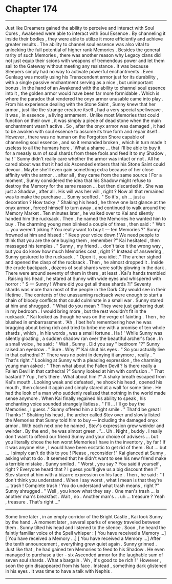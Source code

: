 
# Chapter 174


---

Just like Dreamers gained the ability to perceive and interact with Soul Cores , Awakened were able to interact with Soul Essence . By channeling it inside their bodies , they were able to utilize it more efficiently and achieve greater results .
The ability to channel soul essence was also vital to unlocking the full potential of higher rank Memories . Besides the general rarity of such Memories , there was another reason why Legacy clans did not just equip their scions with weapons of tremendous power and let them sail to the Gateway without meeting any resistance .
It was because Sleepers simply had no way to activate powerful enchantments . Even Gunlaug was mostly using his Transcendent armor just for its durability , with a single passive enchantment serving as a nice , but unimportant bonus . In the hand of an Awakened with the ability to channel soul essence into it , the golden armor would have been far more formidable .
Which is where the paradox that rendered the onyx armor unusable came into play .
From his experience dealing with the Stone Saint , Sunny knew that her armor , just like the strange creature itself , had a very special spellweave . It was , in essence , a living armament . Unlike most Memories that could function on their own , it was simply a piece of dead stone when the main enchantment wasn't active .
So , after the onyx armor was damaged , it had to be awoken with soul essence to assume its true form and repair itself . However , there was no human on the Forgotten Shore capable of channeling soul essence , and so it remanded broken , which in turn made it useless to all the humans here .
'What a shame … that I'll be able to buy it for a measly sum of soul shards from these fools and feed it to my Shadow , ha ! '
Sunny didn't really care whether the armor was intact or not . All he cared about was that it had six Ascended embers that his Stone Saint could devour . Maybe she'll even gain something extra because of her close affinity with the armor … after all , they came from the same source !
For a moment , Sunny considered the idea that his Shadow might refuse to destroy the Memory for the same reason … but then discarded it . She was just a Shadow , after all . His will was her will , right ?
Now all that remained was to make the purchase …
Sunny scoffed .
" So it's , uh … just a decoration ? How tacky ."
Shaking his head , he threw one last glance at the onyx armor , forced himself to turn away , and continued to walk around the Memory Market .
Ten minutes later , he walked over to Kai and silently handed him the rucksack . Then , he named the Memories he wanted him to buy .
The charming young men blinked a couple of times , then said :
" Wait … you weren't joking ? You really want to buy t — ten Memories ?"
Sunny frowned at him and hissed :
" Keep your voice down ! We need people to think that you are the one buying them , remember ?"
Kai hesitated , then massaged his temples .
" Sunny , my friend … don't take it the wrong way , but you do know how much Memories cost , right ?"
Instead of answering , Sunny gestured to the rucksack .
" Open it , you idiot ."
The archer sighed and opened the clasp of the rucksack .
Then , he almost dropped it .
Inside the crude backpack , dozens of soul shards were softly glowing in the dark . There were around seventy of them in there , at least .
Kai's hands trembled . Raising his head , he stared at Sunny with wide eyes and whispered with horror :
" S — Sunny ! Where did you get all these shards ?!"
Seventy shards was more than most of the people in the Dark City would see in their lifetime . The contents of the unassuming rucksack were enough to start a chain of bloody conflicts that could culminate in a small war .
Sunny stared at him and shrugged .
" What do you mean ? They were just gathering dust in my bedroom . I would bring more , but the rest wouldn't fit in the rucksack ."
Kai looked as though he was on the verge of fainting . Then , he blushed in embarrassment .
'Ah , I bet he's remembering how he was bragging about being rich and tried to bribe me with a promise of ten whole shards , which , in his words , was a small fortune . Ha ! '
While Sunny was silently gloating , a sudden shadow ran over the beautiful archer's face . In a small voice , he said :
" Wait , Sunny . Did you say " bedroom "?"
Sunny raised an eyebrow .
" Sure . Why ?"
Kai shut his eyes .
" So you actually live in that cathedral ?"
There was no point in denying it anymore , really .
" That's right ."
Looking at Sunny with a pleading expression , the charming young man asked :
" Then what about the Fallen Devil ? Is there really a Fallen Devil in that cathedral ?"
Sunny looked at him with confusion .
" That bastard ? Yup , he's there . What about him ?"
A shaky breath escaped from Kai's mouth . Looking weak and defeated , he shook his head , opened his mouth , then closed it again and simply stared at a wall for some time .
He had the look of a man who suddenly realized that nothing in the world made sense anymore .
When Kai finally regained his ability to speak , his enchanting voice sounded strangely listless .
" I'll … I'll go buy the Memories , I guess ."
Sunny offered him a bright smile .
" That'd be great ! Thanks !"
Shaking his head , the archer called Stev over and slowly listed the Memories that Sunny told him to buy — including the damaged onyx armor .
With each next one he named , Stev's expression grew weirder and weirder . By the end , he was almost green .
"... Uh . Night , buddy . I really don't want to offend our friend Sunny and your choice of advisers … but you literally chose the ten worst Memories I have in the inventory , by far ! If it was anyone else , I would have been ecstatic to get rid of them . But … but … I simply can't do this to you ! Please , reconsider !"
Kai glanced at Sunny , asking what to do . It seemed that he didn't want to see his new friend make a terrible mistake .
Sunny smiled .
" Worst , you say ? You said it yourself , right ? Everyone heard that ? I guess you'll give us a big discount then !"
Stev stared at him with a bizarre expression on his face . Then , he said :
" I don't think you understand . When I say worst , what I mean is that they're … trash ! Complete trash ! You do understand what trash means , right ?"
Sunny shrugged .
" Well , you know what they say . One man's trash … is another man's breakfast . Wait , no . Another man's … uh … treasure ? Yeah , treasure . That's right …"
***
Some time later , in an empty corridor of the Bright Castle , Kai took Sunny by the hand . A moment later , several sparks of energy traveled between them .
Sunny tilted his head and listened to the silence . Soon , he heard the faintly familiar voice of the Spell whisper :
[ You have received a Memory …]
[ You have received a Memory …]
[ You have received a Memory …]
After the tenth announcement , everything grew quiet again .
Sunny grinned . Just like that , he had gained ten Memories to feed to his Shadow . He even managed to purchase a tier - six Ascended armor for the laughable sum of seven soul shards .
What a bargain .
'Ah , it's good to be rich ! '
However , soon the grin disappeared from his face . Instead , something dark glistened in his eyes .
It was time to have a talk with Nephis .

---


